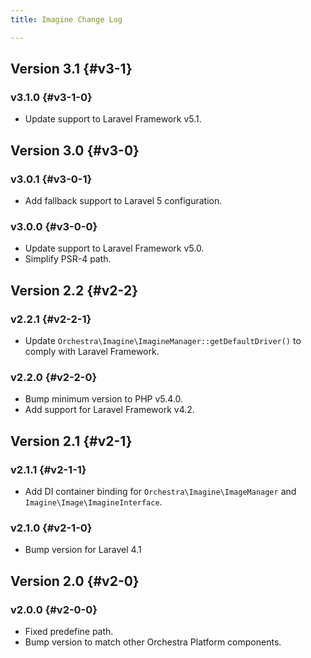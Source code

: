 ```yaml
---
title: Imagine Change Log

---
```

## Version 3.1 {#v3-1}

### v3.1.0 {#v3-1-0}

* Update support to Laravel Framework v5.1.

## Version 3.0 {#v3-0}

### v3.0.1 {#v3-0-1}

* Add fallback support to Laravel 5 configuration.

### v3.0.0 {#v3-0-0}

* Update support to Laravel Framework v5.0.
* Simplify PSR-4 path.

## Version 2.2 {#v2-2}

### v2.2.1 {#v2-2-1}

* Update `Orchestra\Imagine\ImagineManager::getDefaultDriver()` to comply with Laravel Framework.

### v2.2.0 {#v2-2-0}

* Bump minimum version to PHP v5.4.0.
* Add support for Laravel Framework v4.2.

## Version 2.1 {#v2-1}

### v2.1.1 {#v2-1-1}

* Add DI container binding for `Orchestra\Imagine\ImageManager` and `Imagine\Image\ImagineInterface`.

### v2.1.0 {#v2-1-0}

* Bump version for Laravel 4.1

## Version 2.0 {#v2-0}

### v2.0.0 {#v2-0-0}

* Fixed predefine path.
* Bump version to match other Orchestra Platform components.
